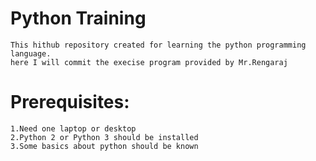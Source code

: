 # Python Training
	This hithub repository created for learning the python programming language.
	here I will commit the execise program provided by Mr.Rengaraj

# Prerequisites:
	1.Need one laptop or desktop 
	2.Python 2 or Python 3 should be installed
	3.Some basics about python should be known
